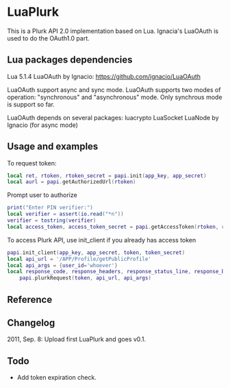 # LuaPlurk #
This is a Plurk API 2.0 implementation based on Lua. Ignacia's LuaOAuth is used to do the OAuth1.0 part.

## Lua packages dependencies #

Lua 5.1.4
LuaOAuth by Ignacio: https://github.com/ignacio/LuaOAuth

LuaOAuth support async and sync mode. LuaOAuth supports two modes of operation: "synchronous" and "asynchronous" mode. Only synchrous mode is support so far.

LuaOAuth depends on several packages:
luacrypto
LuaSocket
LuaNode by Ignacio (for async mode)

## Usage and examples #

To request token:

``` lua
local ret, rtoken, rtoken_secret = papi.init(app_key, app_secret)
local aurl = papi.getAuthorizedUrl(rtoken)
```

Prompt user to authorize

``` lua
print("Enter PIN verifier:")
local verifier = assert(io.read("*n"))
verifier = tostring(verifier)
local access_token, access_token_secret = papi.getAccessToken(rtoken, rtoken_secret, verifier)
```

To access Plurk API, use init_client if you already has access token

``` lua
papi.init_client(app_key, app_secret, token, token_secret)
local api_url = '/APP/Profile/getPublicProfile'
local api_args = {user_id='whoever'}
local response_code, response_headers, response_status_line, response_body =
	papi.plurkRequest(token, api_url, api_args)
```

## Reference #


## Changelog #
2011, Sep. 8: Upload first LuaPlurk and goes v0.1.


## Todo #
* Add token expiration check.
